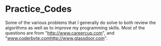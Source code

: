 # Practice_Codes

Some of the various problems that I generally do solve to both review the algorithms as well as to improve my programming skills. Most of the questions are from "http://www.careercup.com", and "www.coderbyte.comhttp://www.glassdoor.com".
